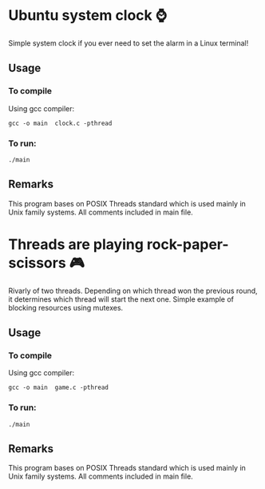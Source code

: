 # Ubuntu system clock ⌚
Simple system clock if you ever need to set the alarm in a Linux terminal!

## Usage
### To compile
Using gcc compiler:
```
gcc -o main  clock.c -pthread
```
### To run:
```
./main
```

## Remarks
This program bases on POSIX Threads standard which is used mainly in Unix family systems.
All comments included in main file.

# Threads are playing rock-paper-scissors 🎮
Rivarly of two threads. Depending on which thread won the previous round, it determines 
which thread will start the next one. Simple example of blocking resources using mutexes.

## Usage
### To compile
Using gcc compiler:
```
gcc -o main  game.c -pthread
```
### To run:
```
./main
```

## Remarks 
This program bases on POSIX Threads standard which is used mainly in Unix family systems.
All comments included in main file.
